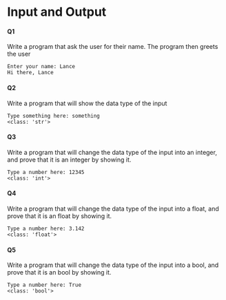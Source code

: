 # Input and Output

#### Q1
Write a program that ask the user for their name. The program then greets the user
```
Enter your name: Lance
Hi there, Lance
```

#### Q2
Write a program that will show the data type of the input
```
Type something here: something
<class: 'str'>
```
#### Q3
Write a program that will change the data type of the input into an integer, and prove that it is an integer by showing it.
```
Type a number here: 12345
<class: 'int'>
```

#### Q4
Write a program that will change the data type of the input into a float, and prove that it is an float by showing it.
```
Type a number here: 3.142
<class: 'float'>
```

#### Q5
Write a program that will change the data type of the input into a bool, and prove that it is an bool by showing it.
```
Type a number here: True
<class: 'bool'>
```